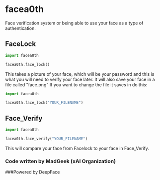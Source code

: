 # facea0th
Face verification system or being able to use your face as a type of authentication. 

## FaceLock
```python
import facea0th

facea0th.face_lock()
```
This takes a picture of your face, which will be your password and this is what you will need to verify your face later. 
It will also save your face in a file called "face.png"
If you want to change the file it saves in do this:
```python
import facea0th

facea0th.face_lock("YOUR_FILENAME")
```

## Face_Verify

```python
import facea0th

facea0th.face_verify("YOUR_FILENAME")
```
This will compare your face from Facelock to your face in Face_Verify.




### Code written by MadGeek (xAI Organization)
###Powered by DeepFace
